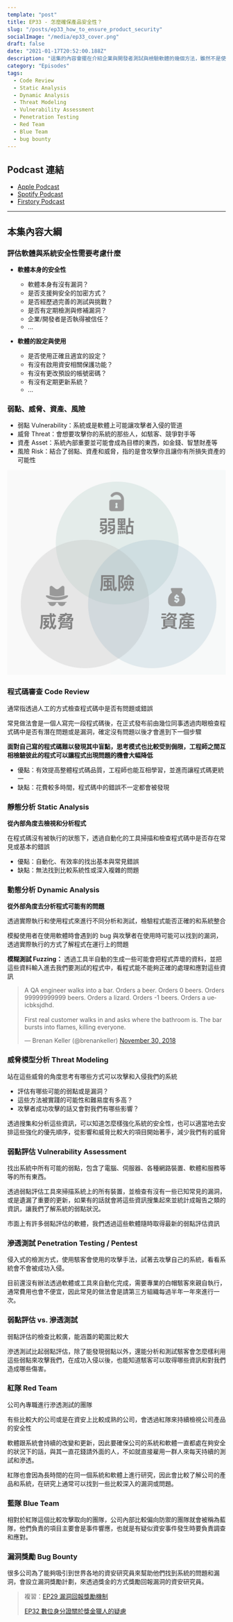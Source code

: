 ```yaml
---
template: "post"
title: EP33 - 怎麼確保產品安全性？
slug: "/posts/ep33_how_to_ensure_product_security"
socialImage: "/media/ep33_cover.png"
draft: false
date: "2021-01-17T20:52:00.188Z"
description: "這集的內容會擺在介紹企業與開發者測試與檢驗軟體的幾個方法，雖然不是使用者的掌控範圍，但多了解也沒什麼壞處，說不定到時候就能在需要時知道這些企業是不是只是拿這些詞彙搪塞或呼嚨使用者"
category: "Episodes"
tags:
  - Code Review
  - Static Analysis
  - Dynamic Analysis
  - Threat Modeling
  - Vulnerability Assessment
  - Penetration Testing
  - Red Team
  - Blue Team
  - bug bounty
---
```


## **Podcast 連結**

- [Apple Podcast](https://podcasts.apple.com/tw/podcast/%E8%B3%87%E5%AE%89%E8%A7%A3%E5%A3%93%E7%B8%AE/id1513276667)
- [Spotify Podcast](https://open.spotify.com/episode/4lJIASJxwzCksmZB9v5GAE?si=xnl4h3oeTtexQ6YQRbsw7Q)
- [Firstory Podcast](https://open.firstory.me/story/ckk1mmdt1i06p0894pew2edyf)
---

## **本集內容大綱**

### 評估軟體與系統安全性需要考慮什麼

- **軟體本身的安全性**

  - 軟體本身有沒有漏洞？
  - 是否支援夠安全的加密方式？
  - 是否經歷過完善的測試與挑戰？
  - 是否有定期檢測與修補漏洞？
  - 企業/開發者是否執得被信任？
  - ...

- **軟體的設定與使用**

  - 是否使用正確且適宜的設定？
  - 有沒有啟用資安相關保護功能？
  - 有沒有更改預設的帳號密碼？
  - 有沒有定期更新系統？
  - ...

### 弱點、威脅、資產、風險

- 弱點 Vulnerability：系統或是軟體上可能讓攻擊者入侵的管道
- 威脅 Threat：會想要攻擊你的系統的那些人，如駭客、競爭對手等
- 資產 Asset：系統內部重要並可能會成為目標的東西，如金錢、智慧財產等
- 風險 Risk：結合了弱點、資產和威脅，指的是會攻擊你且讓你有所損失資產的可能性

![](/media/ep33_threat_asset_vuln.png)

### 程式碼審查 Code Review

通常指透過人工的方式檢查程式碼中是否有問題或錯誤

常見做法會是一個人寫完一段程式碼後，在正式發布前由幾位同事透過肉眼檢查程式碼中是否有潛在問題或是漏洞，確定沒有問題以後才會進到下一個步驟

**面對自己寫的程式碼難以發現其中盲點，思考模式也比較受到侷限，工程師之間互相檢驗彼此的程式可以讓程式出現問題的機會大幅降低**

- 優點：有效提高整體程式碼品質，工程師也能互相學習，並進而讓程式碼更統一
- 缺點：花費較多時間，程式碼中的錯誤不一定都會被發現

### 靜態分析 Static Analysis

**從內部角度去檢視和分析程式**

在程式碼沒有被執行的狀態下，透過自動化的工具掃描和檢查程式碼中是否存在常見或基本的錯誤

- 優點：自動化、有效率的找出基本與常見錯誤
- 缺點：無法找到比較系統性或深入複雜的問題

### 動態分析 Dynamic Analysis

**從外部角度去分析程式可能有的問題**

透過實際執行和使用程式來進行不同分析和測試，檢驗程式能否正確的和系統整合

模擬使用者在使用軟體時會遇到的 bug 與攻擊者在使用時可能可以找到的漏洞，透過實際執行的方式了解程式在運行上的問題

**模糊測試 Fuzzing：** 透過工具半自動的生成一些可能會把程式弄壞的資料，並把這些資料輸入進去我們要測試的程式中，看程式能不能夠正確的處理和應對這些資訊

<blockquote class="twitter-tweet"><p lang="en" dir="ltr">A QA engineer walks into a bar. Orders a beer. Orders 0 beers. Orders 99999999999 beers. Orders a lizard. Orders -1 beers. Orders a ueicbksjdhd. <br><br>First real customer walks in and asks where the bathroom is. The bar bursts into flames, killing everyone.</p>— Brenan Keller (@brenankeller) <a href="https://twitter.com/brenankeller/status/1068615953989087232?ref_src=twsrc^tfw">November 30, 2018</a></blockquote>

### 威脅模型分析 Threat Modeling

站在這些威脅的角度思考有哪些方式可以攻擊和入侵我們的系統

- 評估有哪些可能的弱點或是漏洞？
- 這些方法被實踐的可能性和難易度有多高？
- 攻擊者成功攻擊的話又會對我們有哪些影響？

透過搜集和分析這些資訊，可以知道怎麼樣強化系統的安全性，也可以適當地去安排這些強化的優先順序，從影響和威脅比較大的項目開始著手，減少我們有的威脅

### 弱點評估 Vulnerability Assessment

找出系統中所有可能的弱點，包含了電腦、伺服器、各種網路裝置、軟體和服務等等的所有東西。

透過弱點評估工具來掃描系統上的所有裝置，並檢查有沒有一些已知常見的漏洞，或是遺漏了重要的更新，如果有的話就會將這些資訊搜集起來並統計成報告之類的資訊，讓我們了解系統的弱點狀況。

市面上有許多弱點評估的軟體，我們透過這些軟體隨時取得最新的弱點評估資訊

### 滲透測試 Penetration Testing / Pentest

侵入式的檢測方式，使用駭客會使用的攻擊手法，試著去攻擊自己的系統，看看系統會不會被成功入侵。

目前還沒有辦法透過軟體或工具來自動化完成，需要專業的白帽駭客來親自執行，通常費用也會不便宜，因此常見的做法會是請第三方組織每過半年一年來進行一次。

### 弱點評估 vs. 滲透測試

弱點評估的檢查比較廣，能涵蓋的範圍比較大

滲透測試比起弱點評估，除了能發現弱點以外，還能分析和測試駭客會怎麼樣利用這些弱點來攻擊我們，在成功入侵以後，也能知道駭客可以取得哪些資訊和對我們造成哪些傷害。

### 紅隊 Red Team

公司內專職進行滲透測試的團隊

有些比較大的公司或是在資安上比較成熟的公司，會透過紅隊來持續檢視公司產品的安全性

軟體跟系統會持續的改變和更新，因此要確保公司的系統和軟體一直都處在夠安全的狀況下的話，與其一直花錢請外面的人，不如就直接雇用一群人來每天持續的測試和滲透。

紅隊也會因為長時間的在同一個系統和軟體上進行研究，因此會比較了解公司的產品和系統，在研究上通常可以找到一些比較深入的漏洞或問題。

### 藍隊 Blue Team

相對於紅隊這個比較攻擊取向的團隊，公司內部比較偏向防禦的團隊就會被稱為藍隊，他們負責的項目主要會是事件響應，也就是有疑似資安事件發生時要負責調查和應對。

### 漏洞獎勵 Bug Bounty

很多公司為了能夠吸引到世界各地的資安研究員來幫助他們找到系統的問題和漏洞，會設立漏洞獎勵計劃，來透過獎金的方式獎勵回報漏洞的資安研究員。

> 複習：[EP29 漏洞回報獎勵機制](/posts/ep29_interview_with_vince#bug-bounty-%E6%BC%8F%E6%B4%9E%E5%9B%9E%E5%A0%B1%E7%8D%8E%E5%8B%B5%E6%A9%9F%E5%88%B6)
>
> [EP32 數位身分證關於獎金獵人的疑慮](/posts/ep32_interview_with_HW#%E9%97%9C%E6%96%BC%E7%8D%8E%E9%87%91%E7%8D%B5%E4%BA%BAbug-bounty-program)
